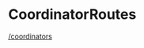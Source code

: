 # CoordinatorRoutes

[/coordinators](CoordinatorRoutes%20e1ce0034c3af455481888c34145572f6/coordinators%20fd2ad3da3b004374a83d6adc5830c377.html)